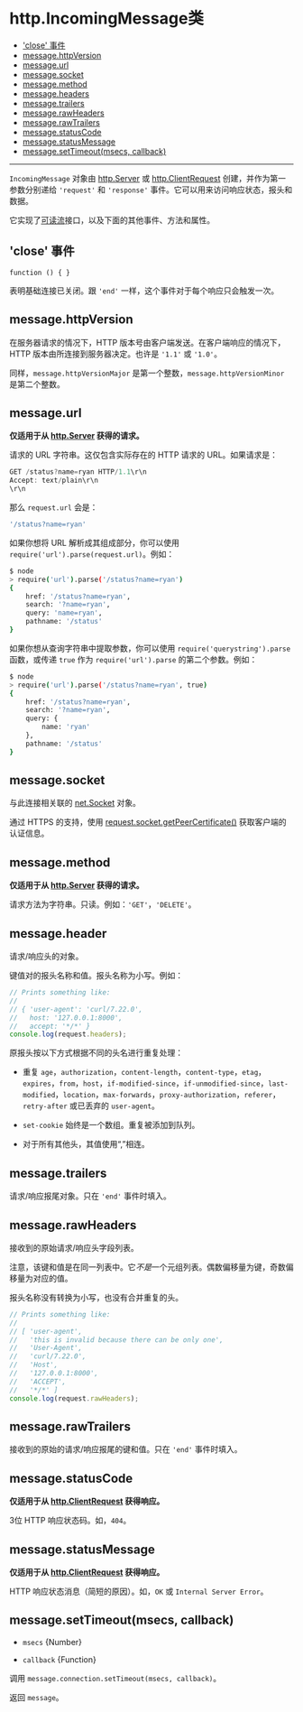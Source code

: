 # http.IncomingMessage类

* ['close' 事件](#close-事件)
* [message.httpVersion](#messagehttpversion)
* [message.url](#messageurl)
* [message.socket](#messagesocket)
* [message.method](#messagemethod)
* [message.headers](#messageheaders)
* [message.trailers](#messagetrailers)
* [message.rawHeaders](#messagerawheaders)
* [message.rawTrailers](#messagerawtrailers)
* [message.statusCode](#messagestatuscode)
* [message.statusMessage](#messagestatusmessage)
* [message.setTimeout(msecs, callback)](#messagesettimeoutmsecs-callback)

--------------------------------------------------


`IncomingMessage` 对象由 [http.Server](./class_http_Server.md#) 或 [http.ClientRequest](./class_http_ClientRequest.md#) 创建，并作为第一参数分别递给 `'request'` 和 `'response'` 事件。它可以用来访问响应状态，报头和数据。

它实现了[可读流](../stream/api_for_stream_implementors.md#)接口，以及下面的其他事件、方法和属性。


## 'close' 事件

`function () { }`

表明基础连接已关闭。跟 `'end'` 一样，这个事件对于每个响应只会触发一次。


## message.httpVersion

在服务器请求的情况下，HTTP 版本号由客户端发送。在客户端响应的情况下，HTTP 版本由所连接到服务器决定。也许是 `'1.1'` 或 `'1.0'`。

同样，`message.httpVersionMajor` 是第一个整数，`message.httpVersionMinor` 是第二个整数。


## message.url

**仅适用于从 [http.Server](./class_http_Server.md#) 获得的请求。**

请求的 URL 字符串。这仅包含实际存在的 HTTP 请求的 URL。如果请求是：

``` javascript
GET /status?name=ryan HTTP/1.1\r\n
Accept: text/plain\r\n
\r\n
```

那么 `request.url` 会是：

``` javascript
'/status?name=ryan'
```

如果你想将 URL 解析成其组成部分，你可以使用 `require('url').parse(request.url)`。例如：

``` bash
$ node
> require('url').parse('/status?name=ryan')
{
    href: '/status?name=ryan',
    search: '?name=ryan',
    query: 'name=ryan',
    pathname: '/status'
}
```

如果你想从查询字符串中提取参数，你可以使用 `require('querystring').parse` 函数，或传递 `true` 作为 `require('url').parse` 的第二个参数。例如：

``` bash
$ node
> require('url').parse('/status?name=ryan', true)
{
    href: '/status?name=ryan',
    search: '?name=ryan',
    query: {
        name: 'ryan'
    },
    pathname: '/status'
}
```


## message.socket

与此连接相关联的 [net.Socket](../net/class_net_Socket.md#) 对象。

通过 HTTPS 的支持，使用 [request.socket.getPeerCertificate()](../tls/class_tls_TLSSocket.md#tlssocketgetpeercertificatedetailed) 获取客户端的认证信息。


## message.method

**仅适用于从 [http.Server](./class_http_Server.md#) 获得的请求。**

请求方法为字符串。只读。例如：`'GET'`，`'DELETE'`。


## message.header

请求/响应头的对象。

键值对的报头名称和值。报头名称为小写。例如：

``` javascript
// Prints something like:
//
// { 'user-agent': 'curl/7.22.0',
//   host: '127.0.0.1:8000',
//   accept: '*/*' }
console.log(request.headers);
```

原报头按以下方式根据不同的头名进行重复处理：

* 重复 `age`，`authorization`，`content-length`，`content-type`，`etag`，`expires`，`from`，`host`，`if-modified-since`，`if-unmodified-since`，`last-modified`，`location`，`max-forwards`，`proxy-authorization`，`referer`，`retry-after` 或已丢弃的 `user-agent`。

* `set-cookie` 始终是一个数组。重复被添加到队列。

* 对于所有其他头，其值使用“,”相连。


## message.trailers

请求/响应报尾对象。只在 `'end'` 事件时填入。


## message.rawHeaders

接收到的原始请求/响应头字段列表。

注意，该键和值是在同一列表中。它*不是*一个元组列表。偶数偏移量为键，奇数偏移量为对应的值。

报头名称没有转换为小写，也没有合并重复的头。

``` javascript
// Prints something like:
//
// [ 'user-agent',
//   'this is invalid because there can be only one',
//   'User-Agent',
//   'curl/7.22.0',
//   'Host',
//   '127.0.0.1:8000',
//   'ACCEPT',
//   '*/*' ]
console.log(request.rawHeaders);
```


## message.rawTrailers

接收到的原始的请求/响应报尾的键和值。只在 `'end'` 事件时填入。


## message.statusCode

**仅适用于从 [http.ClientRequest](./class_http_ClientRequest.md#) 获得响应。**

3位 HTTP 响应状态码。如，`404`。


## message.statusMessage

**仅适用于从 [http.ClientRequest](./class_http_ClientRequest.md#) 获得响应。**

HTTP 响应状态消息（简短的原因）。如，`OK` 或 `Internal Server Error`。


## message.setTimeout(msecs, callback)

* `msecs` {Number}

* `callback` {Function}

调用 `message.connection.setTimeout(msecs, callback)`。

返回 `message`。